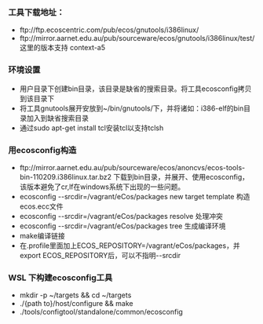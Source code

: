 <h3>工具下载地址：</h3>
<ul>
<li>ftp://ftp.ecoscentric.com/pub/ecos/gnutools/i386linux/</li>
<li>ftp://mirror.aarnet.edu.au/pub/sourceware/ecos/gnutools/i386linux/test/ 这里的版本支持 context-a5</li>
</ul>
<h3>环境设置</h3>
<ul>
<li>用户目录下创建bin目录，该目录是缺省的搜索目录。将工具ecosconfig拷贝到该目录下</li>
<li>将工具gnutools展开安放到~/bin/gnutools/下，并将诸如：i386-elf的bin目录加入到缺省搜索目录</li>
<li>通过sudo apt-get install tcl安装tcl以支持tclsh</li>
</ul>
<h3>用ecosconfig构造</h3>
<ul>
<li>ftp://mirror.aarnet.edu.au/pub/sourceware/ecos/anoncvs/ecos-tools-bin-110209.i386linux.tar.bz2 下载到bin目录，并展开、使用ecosconfig，该版本避免了cr,lf在windows系统下出现的一些问题。</li>
<li>ecosconfig --srcdir=/vagrant/eCos/packages new target template 构造ecos.ecc文件</li>
<li>ecosconfig --srcdir=/vagrant/eCos/packages resolve 处理冲突</li>
<li>ecosconfig --srcdir=/vagrant/eCos/packages tree 生成编译环境</li>
<li>make编译链接</li>
<li>在.profile里面加上ECOS_REPOSITORY=/vagrant/eCos/packages，并export ECOS_REPOSITORY后，可以不指明--srcdir</li>
</ul>
<h3>WSL 下构建ecosconfig工具</h3>
<ul>
<li>mkdir -p ~/targets && cd ~/targets</li>
<li>./{path to}/host/configure && make</li>
<li>./tools/configtool/standalone/common/ecosconfig</li>
</ul>